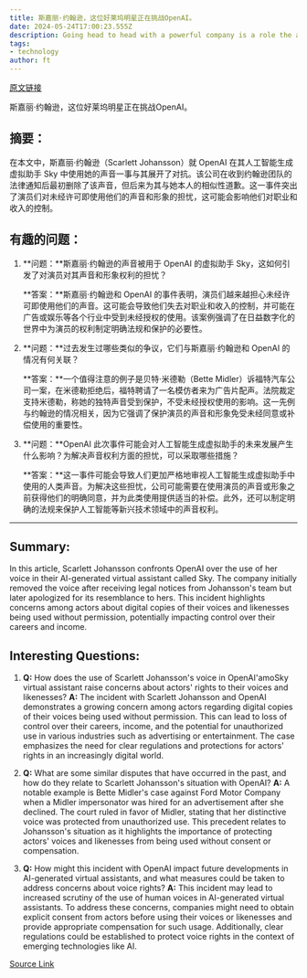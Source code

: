 ```yaml
---
title: 斯嘉丽·约翰逊，这位好莱坞明星正在挑战OpenAI。
date: 2024-05-24T17:00:23.555Z
description: Going head to head with a powerful company is a role the actor has played before
tags: 
- technology
author: ft
---
```


[原文链接](https://ft.com/content/212c396f-593b-4576-8773-ea650b3455c5)

斯嘉丽·约翰逊，这位好莱坞明星正在挑战OpenAI。

## 摘要：
在本文中，斯嘉丽·约翰逊（Scarlett Johansson）就 OpenAI 在其人工智能生成虚拟助手 Sky 中使用她的声音一事与其展开了对抗。该公司在收到约翰逊团队的法律通知后最初删除了该声音，但后来为其与她本人的相似性道歉。这一事件突出了演员们对未经许可即使用他们的声音和形象的担忧，这可能会影响他们对职业和收入的控制。

## 有趣的问题：

1. **问题：**斯嘉丽·约翰逊的声音被用于 OpenAI 的虚拟助手 Sky，这如何引发了对演员对其声音和形象权利的担忧？

   **答案：**斯嘉丽·约翰逊和 OpenAI 的事件表明，演员们越来越担心未经许可即使用他们的声音。这可能会导致他们失去对职业和收入的控制，并可能在广告或娱乐等各个行业中受到未经授权的使用。该案例强调了在日益数字化的世界中为演员的权利制定明确法规和保护的必要性。

2. **问题：**过去发生过哪些类似的争议，它们与斯嘉丽·约翰逊和 OpenAI 的情况有何关联？

   **答案：**一个值得注意的例子是贝特·米德勒（Bette Midler）诉福特汽车公司一案，在米德勒拒绝后，福特聘请了一名模仿者来为广告片配声。法院裁定支持米德勒，称她的独特声音受到保护，不受未经授权使用的影响。这一先例与约翰逊的情况相关，因为它强调了保护演员的声音和形象免受未经同意或补偿使用的重要性。

3. **问题：**OpenAI 此次事件可能会对人工智能生成虚拟助手的未来发展产生什么影响？为解决声音权利方面的担忧，可以采取哪些措施？

   **答案：**这一事件可能会导致人们更加严格地审视人工智能生成虚拟助手中使用的人类声音。为解决这些担忧，公司可能需要在使用演员的声音或形象之前获得他们的明确同意，并为此类使用提供适当的补偿。此外，还可以制定明确的法规来保护人工智能等新兴技术领域中的声音权利。

---

## Summary:
In this article, Scarlett Johansson confronts OpenAI over the use of her voice in their AI-generated virtual assistant called Sky. The company initially removed the voice after receiving legal notices from Johansson's team but later apologized for its resemblance to hers. This incident highlights concerns among actors about digital copies of their voices and likenesses being used without permission, potentially impacting control over their careers and income.

## Interesting Questions:
1. **Q:** How does the use of Scarlett Johansson's voice in OpenAI'amoSky virtual assistant raise concerns about actors' rights to their voices and likenesses? 
   **A:** The incident with Scarlett Johansson and OpenAI demonstrates a growing concern among actors regarding digital copies of their voices being used without permission. This can lead to loss of control over their careers, income, and the potential for unauthorized use in various industries such as advertising or entertainment. The case emphasizes the need for clear regulations and protections for actors' rights in an increasingly digital world.
   
2. **Q:** What are some similar disputes that have occurred in the past, and how do they relate to Scarlett Johansson's situation with OpenAI? 
   **A:** A notable example is Bette Midler's case against Ford Motor Company when a Midler impersonator was hired for an advertisement after she declined. The court ruled in favor of Midler, stating that her distinctive voice was protected from unauthorized use. This precedent relates to Johansson's situation as it highlights the importance of protecting actors' voices and likenesses from being used without consent or compensation.
   
3. **Q:** How might this incident with OpenAI impact future developments in AI-generated virtual assistants, and what measures could be taken to address concerns about voice rights? 
   **A:** This incident may lead to increased scrutiny of the use of human voices in AI-generated virtual assistants. To address these concerns, companies might need to obtain explicit consent from actors before using their voices or likenesses and provide appropriate compensation for such usage. Additionally, clear regulations could be established to protect voice rights in the context of emerging technologies like AI.

[Source Link](https://ft.com/content/212c396f-593b-4576-8773-ea650b3455c5)

